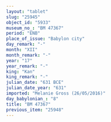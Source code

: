 ```yaml
---
layout: "tablet"
slug: "25945"
object_id: "5933"
museum_no_: "BM 47367"
period: "ENB"
place_of_issue: "Babylon city"
day_remark: "-"
month: "XII"
month_remark: "-"
year: "17"
year_remark: "-"
king: "Kan"
king_remark: "-"
julian_date: "631 BCE"
julian_date_year: "631"
imported: "Melanie Gross (26/05/2016)"
day_babylonian_: "8"
title: "BM 47367"
previous_item: "25948"
---
```

